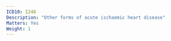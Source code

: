```yaml
---
ICD10: I248
Description: "Other forms of acute ischaemic heart disease"
Matters: Yes
Weight: 1
---
```


